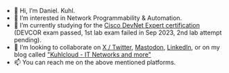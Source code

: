 - 👋 Hi, I’m Daniel. Kuhl.
- 👀 I’m interested in Network Programmability & Automation.
- 🌱 I’m currently studying for the [Cisco DevNet Expert certification](https://learningnetwork.cisco.com/s/devnet-expert) (DEVCOR exam passed, 1st lab exam failed in Sep 2023, 2nd lab attempt pending).
- 💞️ I’m looking to collaborate on [X / Twitter](https://twitter.com/daniel1820815), [Mastodon](https://techhub.social/@daniel1820815), [LinkedIn](https://www.linkedin.com/in/daniel-kuhl-b8b9603b/), or on my blog called ["Kuhlcloud - IT Networks and more"](https://blog.kuhlcloud.de/)
- 📫 You can reach me on the above mentioned platforms.

<!---
daniel1820815/daniel1820815 is a ✨ special ✨ repository because its `README.md` (this file) appears on your GitHub profile.
You can click the Preview link to take a look at your changes.
--->
